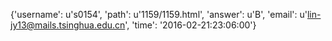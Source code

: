 {'username': u's0154', 'path': u'1159/1159.html', 'answer': u'B', 'email': u'lin-jy13@mails.tsinghua.edu.cn', 'time': '2016-02-21:23:06:00'}